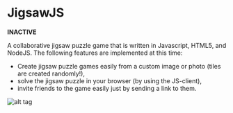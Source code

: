 JigsawJS
============

<b>INACTIVE</b>

A collaborative jigsaw puzzle game that is written in Javascript, HTML5, and NodeJS. The following features are implemented at this time:

- Create jigsaw puzzle games easily from a custom image or photo (tiles are created randomly!),
- solve the jigsaw puzzle in your browser (by using the JS-client),
- invite friends to the game easily just by sending a link to them.

![alt tag](https://raw.github.com/zenscr/JigsawJS/master/overview.png)
